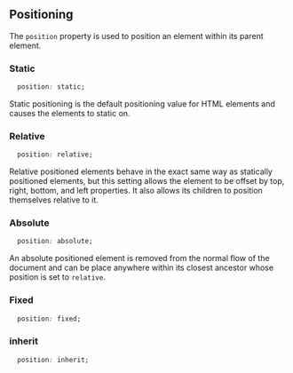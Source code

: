 ## Positioning

The `position` property is used to position an element within its parent element.

### Static
```css
  position: static;
```

Static positioning is the default positioning value for HTML elements and causes
the elements to static on.

### Relative
```css
  position: relative;
```

Relative positioned elements behave in the exact same way as statically positioned
elements, but this setting allows the element to be offset by top, right, bottom,
and left properties. It also allows its children to position themselves relative
to it.

### Absolute
```css
  position: absolute;
```

An absolute positioned element is removed from the normal flow of the document
and can be place anywhere within its closest ancestor whose position is set to
`relative`.

### Fixed
```css
  position: fixed;
```

### inherit
```css
  position: inherit;
```
